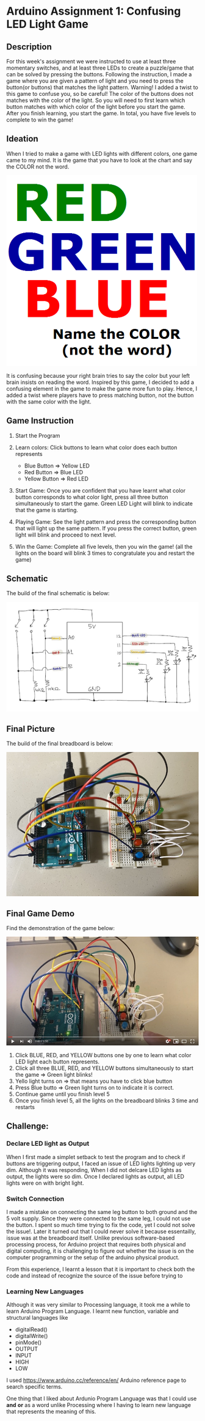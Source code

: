 # Arduino Assignment 1: Confusing LED Light Game

## Description 
For this week's assignment we were instructed to use at least three momentary switches, and at least three LEDs to create a puzzle/game that can be solved by pressing the buttons. Following the instruction, I made a game where you are given a pattern of light and you need to press the button(or buttons) that matches the light pattern. Warning! I added a twist to this game to confuse you, so be careful! The color of the buttons does not matches with the color of the light. So you will need to first learn which button matches with which color of the light before you start the game. After you finish learning, you start the game. In total, you have five levels to complete to win the game! 

## Ideation 
When I tried to make a game with LED lights with different colors, one game came to my mind. It is the game that you have to look at the chart and say the COLOR not the word. 

![alt-text](Images/namecolor.png)

It is confusing because your right brain tries to say the color but your left brain insists on reading the word. Inspired by this game, I decided to add a confusing element in the game to make the game more fun to play. Hence, I added a twist where players have to press matching button, not the button with the same color with the light.  

## Game Instruction 
1) Start the Program

2) Learn colors: Click buttons to learn what color does each button represents

   - Blue Button => Yellow LED
   - Red Button => Blue LED
   - Yellow Button => Red LED
   
3) Start Game: Once you are confident that you have learnt what color button corresponds to what color light, press all three button simultaneously to start the game. Green LED Light will blink to indicate that the game is starting. 

4) Playing Game: See the light pattern and press the corresponding button that will light up the same pattern. If you press the correct button, green light will blink and proceed to next level.

5) Win the Game: Complete all five levels, then you win the game! (all the lights on the board will blink 3 times to congratulate you and restart the game)

## Schematic
The build of the final schematic is below:

![alt-text](Images/lightgameshcematic.jpg)

## Final Picture
The build of the final breadboard is below:

![alt-text](Images/cleangame1.jpg)

## Final Game Demo
Find the demonstration of the game below: 

[![Watch the video](Images/lastgamefinalimage.jpg)](https://youtu.be/LDsbpfi08Vc)

1) Click BLUE, RED, and YELLOW buttons one by one to learn what color LED light each button represents.
2) Click all three BLUE, RED, and YELLOW buttons simultaneously to start the game => Green light blinks!
3) Yello light turns on => that means you have to click blue button
4) Press Blue butto => Green light turns on to indicate it is correct.
5) Continue game until you finish level 5
6) Once you finish level 5, all the lights on the breadboard blinks 3 time and restarts


## Challenge:

### Declare LED light as Output ###
When I first made a simplet setback to test the program and to check if buttons are triggering output, I faced an issue of LED lights lighting up very dim.
Although it was responding, 
When I did not delcare LED lights as output, the lights were so dim.
Once I declared lights as output, all LED lights were on with bright light. 

### Switch Connection ###
I made a mistake on connecting the same leg button to both ground and the 5 volt supply. Since they were connected to the same leg, I could not use the button. I spent so much time trying to fix the code, yet I could not solve the issue!. Later it turned out that I could never solve it because essentailly, issue was at the breadboard itself. Unlike previous software-based processing process, for Arduino project that requires both physical and digital computing, it is challenging to figure out whether the issue is on the computer programming or the setup of the arduino physical product. 

From this experience, I learnt a lesson that it is important to check both the code and instead of  recognize the source of the issue before trying to

### Learning New Languages ###
Although it was very similar to Processing language, it took me a while to learn Arduino Program Language.
I learnt new function, variable and structural languages like 
- digitalRead()
- digitalWrite()
- pinMode()
- OUTPUT
- INPUT
- HIGH
- LOW

I used https://www.arduino.cc/reference/en/ Arduino reference page to search specific terms.

One thing that I liked about Ardunio Program Language was that I could use **and** **or** as a word unlike Processing where I having to learn new language that represents the meaning of this. 


